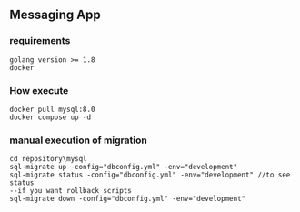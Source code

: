 ## Messaging App

### requirements

    golang version >= 1.8
    docker

### How execute
    docker pull mysql:8.0
    docker compose up -d

### manual execution of migration

    cd repository\mysql
    sql-migrate up -config="dbconfig.yml" -env="development" 
    sql-migrate status -config="dbconfig.yml" -env="development" //to see status
    --if you want rollback scripts
    sql-migrate down -config="dbconfig.yml" -env="development"